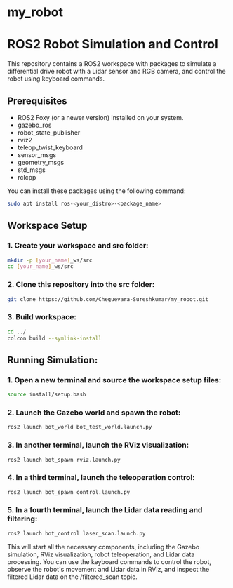 # my_robot

# ROS2 Robot Simulation and Control
This repository contains a ROS2 workspace with packages to simulate a differential drive robot with a Lidar sensor and RGB camera, and control the robot using keyboard commands.
## Prerequisites
- ROS2 Foxy (or a newer version) installed on your system.
- gazebo_ros
- robot_state_publisher
- rviz2
- teleop_twist_keyboard
- sensor_msgs
- geometry_msgs
- std_msgs
- rclcpp

You can install these packages using the following command:
```bash
sudo apt install ros-<your_distro>-<package_name>
```
## Workspace Setup
### 1. Create your workspace and src folder:
```bash
mkdir -p [your_name]_ws/src
cd [your_name]_ws/src
```
### 2. Clone this repository into the src folder:
```bash
git clone https://github.com/Cheguevara-Sureshkumar/my_robot.git
```
### 3. Build workspace:
```bash
cd ../
colcon build --symlink-install
```
## Running Simulation:
### 1. Open a new terminal and source the workspace setup files:
```bash
source install/setup.bash
```
### 2. Launch the Gazebo world and spawn the robot:
```bash
ros2 launch bot_world bot_test_world.launch.py
```
### 3. In another terminal, launch the RViz visualization:
```bash
ros2 launch bot_spawn rviz.launch.py
```
### 4. In a third terminal, launch the teleoperation control:
```bash
ros2 launch bot_spawn control.launch.py
```
### 5. In a fourth terminal, launch the Lidar data reading and filtering:
```bash
ros2 launch bot_control laser_scan.launch.py
```

This will start all the necessary components, including the Gazebo simulation, RViz visualization, robot teleoperation, and Lidar data processing. You can use the keyboard commands to control the robot, observe the robot's movement and Lidar data in RViz, and inspect the filtered Lidar data on the /filtered_scan topic.
